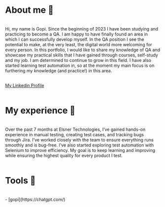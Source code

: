 <h1>About me 👋</h1><br>
Hi, my name is Gopi. Since the beginning of 2023 I have been studying and practicing to become a QA. I am happy to have finally found an area in which I can successfully develop myself.  In the QA position I see the potential to make, at the very least, the digital world more welcoming for every person. In this portfolio, I would like to share my knowledge of QA and showcase my practical skills that I have gained through courses, self-study and my job. I am determined to continue to grow in this field. I have also started learning test automation in, so at the moment my main focus is on furthering my knowledge (and practice!) in this area.<br>
<br>

[My Linkedin Profile](https://www.linkedin.com/in/gopi-gabani-b277a6225/)<br>
<br>
<h1>My experience 🏢</h1><br>
Over the past 7 months at Elsner Technologies, I’ve gained hands-on experience in manual testing, creating test cases, and tracking bugs through Jira. I’ve worked closely with the team to ensure everything runs smoothly and is bug-free. I’ve also started exploring test automation with Selenium to improve efficiency. My goal is to keep learning and improving while ensuring the highest quality for every product I test.<br>
<br>
<h1>Tools 🔧</h1><br>
- [gopi](https://chatgpt.com/)<br>




